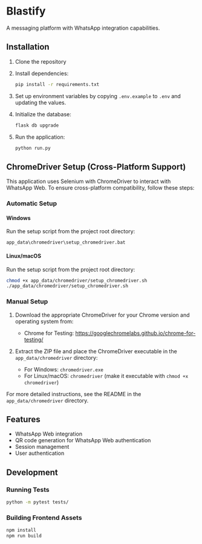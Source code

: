 # Blastify

A messaging platform with WhatsApp integration capabilities.

## Installation

1. Clone the repository

2. Install dependencies:
   ```bash
   pip install -r requirements.txt
   ```

3. Set up environment variables by copying `.env.example` to `.env` and updating the values.

4. Initialize the database:
   ```bash
   flask db upgrade
   ```

5. Run the application:
   ```bash
   python run.py
   ```

## ChromeDriver Setup (Cross-Platform Support)

This application uses Selenium with ChromeDriver to interact with WhatsApp Web. To ensure cross-platform compatibility, follow these steps:

### Automatic Setup

#### Windows
Run the setup script from the project root directory:
```batch
app_data\chromedriver\setup_chromedriver.bat
```

#### Linux/macOS
Run the setup script from the project root directory:
```bash
chmod +x app_data/chromedriver/setup_chromedriver.sh
./app_data/chromedriver/setup_chromedriver.sh
```

### Manual Setup

1. Download the appropriate ChromeDriver for your Chrome version and operating system from:
   - Chrome for Testing: https://googlechromelabs.github.io/chrome-for-testing/

2. Extract the ZIP file and place the ChromeDriver executable in the `app_data/chromedriver` directory:
   - For Windows: `chromedriver.exe`
   - For Linux/macOS: `chromedriver` (make it executable with `chmod +x chromedriver`)

For more detailed instructions, see the README in the `app_data/chromedriver` directory.

## Features

- WhatsApp Web integration
- QR code generation for WhatsApp Web authentication
- Session management
- User authentication

## Development

### Running Tests

```bash
python -m pytest tests/
```

### Building Frontend Assets

```bash
npm install
npm run build
```